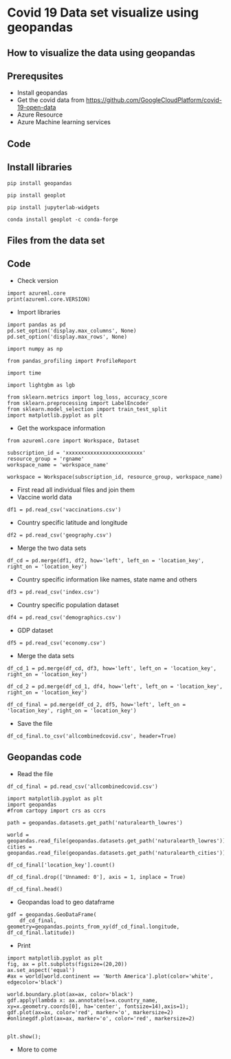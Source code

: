 # Covid 19 Data set visualize using geopandas

## How to visualize the data using geopandas

## Prerequsites

- Install geopandas
- Get the covid data from https://github.com/GoogleCloudPlatform/covid-19-open-data
- Azure Resource
- Azure Machine learning services

## Code

## Install libraries

```
pip install geopandas
```

```
pip install geoplot
```

```
pip install jupyterlab-widgets
```

```
conda install geoplot -c conda-forge
```

## Files from the data set


## Code

- Check version

```
import azureml.core
print(azureml.core.VERSION)
```

- Import libraries

```
import pandas as pd
pd.set_option('display.max_columns', None)
pd.set_option('display.max_rows', None)

import numpy as np

from pandas_profiling import ProfileReport

import time

import lightgbm as lgb

from sklearn.metrics import log_loss, accuracy_score
from sklearn.preprocessing import LabelEncoder
from sklearn.model_selection import train_test_split
import matplotlib.pyplot as plt
```

- Get the workspace information

```
from azureml.core import Workspace, Dataset

subscription_id = 'xxxxxxxxxxxxxxxxxxxxxxxxx'
resource_group = 'rgname'
workspace_name = 'workspace_name'

workspace = Workspace(subscription_id, resource_group, workspace_name)
```

- First read all individual files and join them
- Vaccine world data

```
df1 = pd.read_csv('vaccinations.csv')
```

- Country specific latitude and longitude

```
df2 = pd.read_csv('geography.csv')
```

- Merge the two data sets

```
df_cd = pd.merge(df1, df2, how='left', left_on = 'location_key', right_on = 'location_key')
```

- Country specific information like names, state name and others

```
df3 = pd.read_csv('index.csv')
```

- Country specific population dataset

```
df4 = pd.read_csv('demographics.csv')
```

- GDP dataset

```
df5 = pd.read_csv('economy.csv')
```

- Merge the data sets

```
df_cd_1 = pd.merge(df_cd, df3, how='left', left_on = 'location_key', right_on = 'location_key')
```

```
df_cd_2 = pd.merge(df_cd_1, df4, how='left', left_on = 'location_key', right_on = 'location_key')
```

```
df_cd_final = pd.merge(df_cd_2, df5, how='left', left_on = 'location_key', right_on = 'location_key')
```

- Save the file

```
df_cd_final.to_csv('allcombinedcovid.csv', header=True)
```

## Geopandas code

- Read the file

```
df_cd_final = pd.read_csv('allcombinedcovid.csv')
```

```
import matplotlib.pyplot as plt
import geopandas
#from cartopy import crs as ccrs
```

```
path = geopandas.datasets.get_path('naturalearth_lowres')
```

```
world = geopandas.read_file(geopandas.datasets.get_path('naturalearth_lowres'))
cities = geopandas.read_file(geopandas.datasets.get_path('naturalearth_cities'))
```

```
df_cd_final['location_key'].count()
```

```
df_cd_final.drop(['Unnamed: 0'], axis = 1, inplace = True)
```

```
df_cd_final.head()
```

- Geopandas load to geo dataframe

```
gdf = geopandas.GeoDataFrame(
    df_cd_final, geometry=geopandas.points_from_xy(df_cd_final.longitude, df_cd_final.latitude))
```

- Print

```
import matplotlib.pyplot as plt
fig, ax = plt.subplots(figsize=(20,20))
ax.set_aspect('equal')
#ax = world[world.continent == 'North America'].plot(color='white', edgecolor='black')

world.boundary.plot(ax=ax, color='black')
gdf.apply(lambda x: ax.annotate(s=x.country_name, xy=x.geometry.coords[0], ha='center', fontsize=14),axis=1);
gdf.plot(ax=ax, color='red', marker='o', markersize=2)
#onlinegdf.plot(ax=ax, marker='o', color='red', markersize=2)


plt.show();
```

- More to come